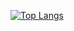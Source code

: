 <!--![](https://user-images.githubusercontent.com/36690237/103133294-f1ed0280-46ec-11eb-9b74-8f6b247482fb.gif)-->

[![Top Langs](https://github-readme-stats.vercel.app/api/top-langs/?username=EunhyeonKang)](https://github.com/anuraghazra/github-readme-stats)

<!--
**EunhyeonKang/EunhyeonKang** is a ✨ _special_ ✨ repository because its `README.md` (this file) appears on your GitHub profile.

Here are some ideas to get you started:

- 🔭 I’m currently working on ...
- 🌱 I’m currently learning ...
- 👯 I’m looking to collaborate on ...
- 🤔 I’m looking for help with ...
- 💬 Ask me about ...
- 📫 How to reach me: ...
- 😄 Pronouns: ...
- ⚡ Fun fact: ...
-->
